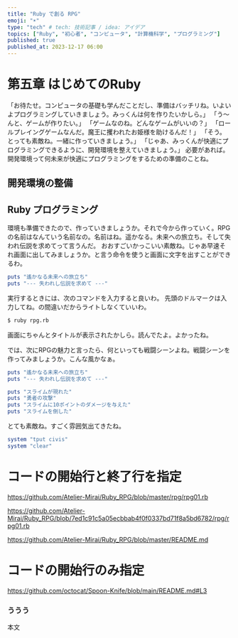 ```yaml
---
title: "Ruby で創る RPG"
emoji: "☀"
type: "tech" # tech: 技術記事 / idea: アイデア
topics: ["Ruby", "初心者", "コンピュータ", "計算機科学", "プログラミング"]
published: true
published_at: 2023-12-17 06:00
---
```

# 第五章 はじめてのRuby

「お待たせ。コンピュータの基礎も学んだことだし、準備はバッチリね。いよいよプログラミングしていきましょう。みっくんは何を作りたいかしら。」
「う〜んと、ゲームが作りたい。」
「ゲームなのね。どんなゲームがいいの？」
「ロールプレイングゲームなんだ。魔王に攫われたお姫様を助けるんだ！」
「そう。とっても素敵ね。一緒に作っていきましょう。」
「じゃあ、みっくんが快適にプログラミングできるように、開発環境を整えていきましょう。」
必要があれば。開発環境って何未来が快適にプログラミングをするための準備のことね。
## 開発環境の整備


## Ruby プログラミング

環境も準備できたので、作っていきましょうか。それで今から作っていく。RPGの名前はなんていう名前なの。名前はね。遥かなる。未来への旅立ち。そして失われ伝説を求めてって言うんだ。 おおすごいかっこいい素敵ね。じゃあ早速それ画面に出してみましょうか。と言う命令を使うと画面に文字を出すことができるわ。

``` ruby
puts "遙かなる未来への旅立ち"
puts "--- 失われし伝説を求めて ---"
```

実行するときには、次のコマンドを入力すると良いわ。
先頭のドルマークは入力してね。の間違いだからライトしなくていいわ。

``` zsh
$ ruby rpg.rb
```
画面にちゃんとタイトルが表示されたかしら。読んでたよ。よかったね。

では、次にRPGの魅力と言ったら、何といっても戦闘シーンよね。戦闘シーンを作ってみましょうか。こんな風かなぁ。

``` ruby
puts "遙かなる未来への旅立ち"
puts "--- 失われし伝説を求めて ---"

puts "スライムが現れた"
puts "勇者の攻撃"
puts "スライムに10ポイントのダメージを与えた"
puts "スライムを倒した"
```

とても素敵ね。すごく雰囲気出てきたね。

``` ruby
system "tput civis"
system "clear"
```

# コードの開始行と終了行を指定

https://github.com/Atelier-Mirai/Ruby_RPG/blob/master/rpg/rpg01.rb

https://github.com/Atelier-Mirai/Ruby_RPG/blob/7ed1c91c5a05ecbbab4f0f0337bd71f8a5bd6782/rpg/rpg01.rb

https://github.com/Atelier-Mirai/Ruby_RPG/blob/master/README.md

# コードの開始行のみ指定
https://github.com/octocat/Spoon-Knife/blob/main/README.md#L3

### ううう
本文
